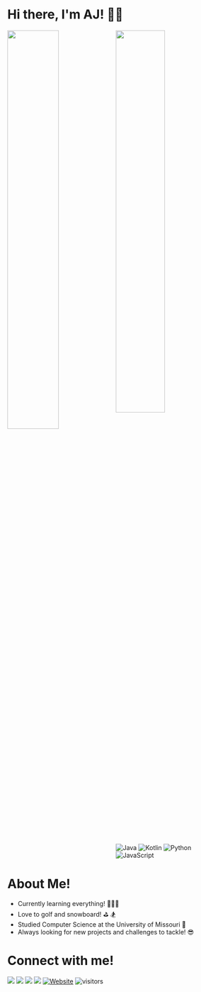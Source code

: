 # Hi there, I'm AJ! 👋🏻

<img align="left" width="48%" src="https://github-readme-stats-sigma-five.vercel.app/api?username=ajwilkinson12&show_icons=true&theme=radical"/>
<img align="left" width="47%" src="https://github-readme-stats-sigma-five.vercel.app/api/top-langs/?username=ajwilkinson12&layout=compact"/>

![Java](https://img.shields.io/badge/java-%23ED8B00.svg?style=for-the-badge&logo=java&logoColor=white)
![Kotlin](https://img.shields.io/badge/kotlin-%230095D5.svg?style=for-the-badge&logo=kotlin&logoColor=white)
![Python](https://img.shields.io/badge/python-3670A0?style=for-the-badge&logo=python&logoColor=ffdd54)
![JavaScript](https://img.shields.io/badge/javascript-%23323330.svg?style=for-the-badge&logo=javascript&logoColor=%23F7DF1E)


# About Me!

- Currently learning everything! 👨🏼‍💻
- Love to golf and snowboard! ⛳️ 🏂
- Studied Computer Science at the University of Missouri 🐯
- Always looking for new projects and challenges to tackle! 😎

# Connect with me!
[<img src="https://img.shields.io/badge/linkedin-%230077B5.svg?style=for-the-badge&logo=linkedin&logoColor=white"/>](https://www.linkedin.com/in/aj-wilkinson-93425316b/)
[<img src="https://img.shields.io/badge/<JerryBot>-%231DA1F2.svg?style=for-the-badge&logo=Twitter&logoColor=white"/>](https://twitter.com/JerryBot_)
[<img src="https://img.shields.io/badge/<AJ.Wilkinson>-%23E4405F.svg?style=for-the-badge&logo=Instagram&logoColor=white"/>](https://www.instagram.com/aj.wilkinson/)
[<img src="https://img.shields.io/badge/Facebook-%231877F2.svg?style=for-the-badge&logo=Facebook&logoColor=white"/>](https://www.facebook.com/ajwilkison/)
[![Website](https://img.shields.io/website?label=AnthonWilkinson.com&style=for-the-badge&url=https%3A%2F%2Fanthonywilkinson.com)](https://anthonywilkinson.com)
![visitors](https://visitor-badge.glitch.me/badge?page_id=ajwilkinson12.ajwilkinson12)
